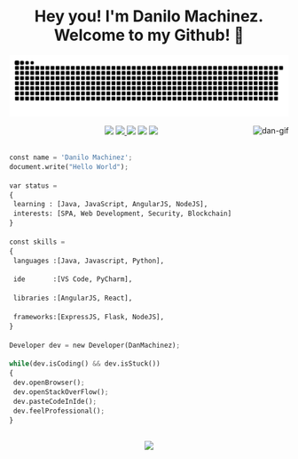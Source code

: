 ## <h1 align='center'>Hey you! I'm Danilo Machinez. Welcome to my Github! 👋</h1>

<div> 
 
![Snake animation](https://github.com/danmachinez/danmachinez/blob/output/github-contribution-grid-snake.svg)
 
</div>
 
 <div align='center'>
   <a href="https://www.linkedin.com/in/dmachinez/" target="_blank"><img src="https://img.shields.io/badge/-LinkedIn-%230077B5?style=for-the-badge&logo=linkedin&logoColor=white"></a> 
  <a href="https://www.instagram.com/_danmach/" target="_blank"><img src="https://img.shields.io/badge/-Instagram-%23E4405F?style=for-the-badge&logo=instagram&logoColor=white"</a>
  <a href="https://twitter.com/danmachinez" target="_blank"><img src="https://img.shields.io/badge/Twitter-1DA1F2?style=for-the-badge&logo=twitter&logoColor=white" ></a>
 <a href = "mailto:dmvdev@proton.me"><img src="https://img.shields.io/badge/-Gmail-%23333?style=for-the-badge&logo=gmail&logoColor=white" target="_blank"></a>
  <a href="https://t.me/danmachinez" target="_blank"><img src="https://img.shields.io/badge/Telegram-2CA5E0?style=for-the-badge&logo=telegram&logoColor=white" ></a>
  <img align='right' height='220' alt='dan-gif' src='https://cdn.discordapp.com/attachments/258462466059665409/884819992686755840/dangif.gif'>
   </div>

 
 ##
 ```py
const name = 'Danilo Machinez';
document.write("Hello World");

var status = 
{ 
  learning : [Java, JavaScript, AngularJS, NodeJS],
  interests: [SPA, Web Development, Security, Blockchain]
}

const skills = 
{
  languages :[Java, Javascript, Python],
  
  ide       :[VS Code, PyCharm],
  
  libraries :[AngularJS, React],
  
  frameworks:[ExpressJS, Flask, NodeJS],
}

Developer dev = new Developer(DanMachinez);

while(dev.isCoding() && dev.isStuck())  
{
  dev.openBrowser();
  dev.openStackOverFlow();
  dev.pasteCodeInIde();
  dev.feelProfessional();
}
```
##
 
 <div align='center'>
  <a href="https://github.com/danmachinez">
  <img height="180em" src="https://github-readme-stats.vercel.app/api/top-langs/?username=danmachinez&layout=compact&langs_count=7&theme=dark"/>
</div>
